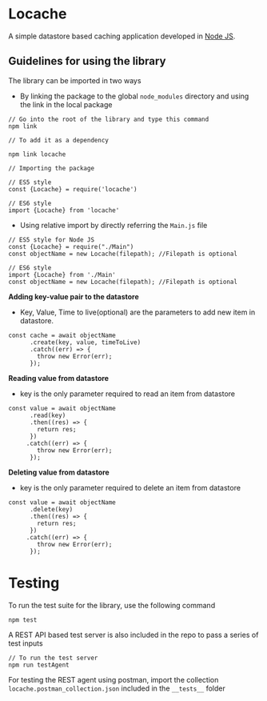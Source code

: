 # Locache

A simple datastore based caching application developed in [Node JS](https://nodejs.org).

## Guidelines for using the library

The library can be imported in two ways

- By linking the package to the global `node_modules` directory and using the link in the local package

```
// Go into the root of the library and type this command
npm link

// To add it as a dependency

npm link locache

// Importing the package

// ES5 style
const {Locache} = require('locache')

// ES6 style
import {Locache} from 'locache'
```

- Using relative import by directly referring the `Main.js` file

```
// ES5 style for Node JS
const {Locache} = require("./Main")
const objectName = new Locache(filepath); //Filepath is optional

// ES6 style
import {Locache} from './Main'
const objectName = new Locache(filepath); //Filepath is optional
```

**Adding key-value pair to the datastore**

- Key, Value, Time to live(optional) are the parameters to add new item in datastore.

```
const cache = await objectName
      .create(key, value, timeToLive)
      .catch((err) => {
        throw new Error(err);
      });
```

**Reading value from datastore**

- key is the only parameter required to read an item from datastore

```
const value = await objectName
      .read(key)
      .then((res) => {
        return res;
      })
     .catch((err) => {
        throw new Error(err);
      });
```

**Deleting value from datastore**

- key is the only parameter required to delete an item from datastore

```
const value = await objectName
      .delete(key)
      .then((res) => {
        return res;
      })
     .catch((err) => {
        throw new Error(err);
      });
```

# Testing

To run the test suite for the library, use the following command

```
npm test
```

A REST API based test server is also included in the repo to pass a series of test inputs

```
// To run the test server
npm run testAgent
```

For testing the REST agent using postman, import the collection `locache.postman_collection.json` included in the `__tests__` folder

